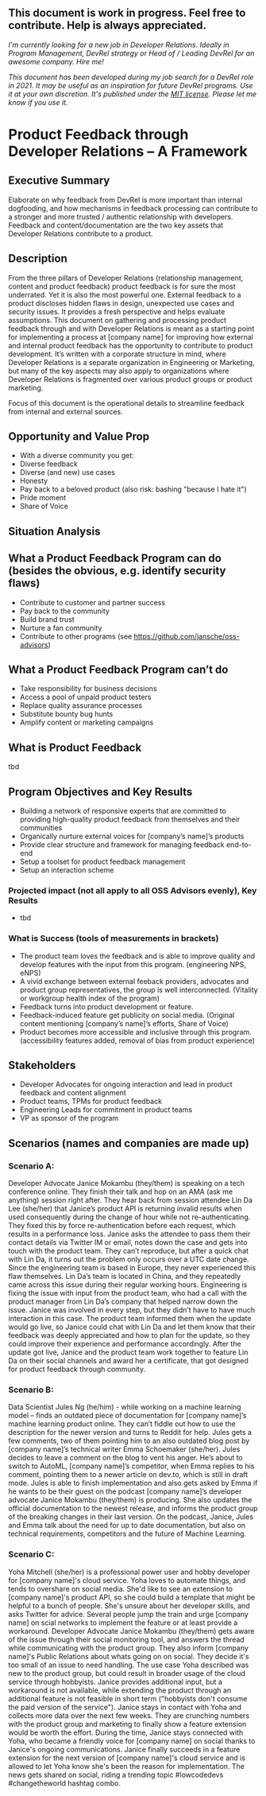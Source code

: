 ## This document is work in progress. Feel free to contribute. Help is always appreciated.

_I'm currently looking for a new job in Developer Relations. Ideally in Program Management, DevRel strategy or Head of / Leading DevRel for an awesome company. Hire me!_

_This document has been developed during my job search for a DevRel role in 2021. It may be useful as an inspiration for future DevRel programs. Use it at your own discretion. It's published under the [MIT license](LICENSE). Please let me know if you use it._

# Product Feedback through Developer Relations – A Framework


## Executive Summary
Elaborate on why feedback from DevRel is more important than internal dogfooding, and how mechanisms in feedback processing can contribute to a stronger and more trusted / authentic relationship with developers. 
Feedback and content/documentation are the two key assets that Developer Relations contribute to a product.


## Description
From the three pillars of Developer Relations (relationship management, content and product feedback) product feedback is for sure the most underrated. Yet it is also the most powerful one. External feedback to a product discloses hidden flaws in design, unexpected use cases and security issues. It provides a fresh perspective and helps evaluate assumptions. 
This document on gathering and processing product feedback through and with Developer Relations is meant as a starting point for implementing a process at [company name] for improving how external and internal product feedback has the opportunity to contribute to product development. It’s written with a corporate structure in mind, where Developer Relations is a separate organization in Engineering or Marketing, but many of the key aspects may also apply to organizations where Developer Relations is fragmented over various product groups or product marketing. 

Focus of this document is the operational details to streamline feedback from internal and external sources.


## Opportunity and Value Prop 
-	With a diverse community you get:
-   Diverse feedback
-   Diverse (and new) use cases
-	Honesty
-	Pay back to a beloved product (also risk: bashing "because I hate it")
-	Pride moment
-   Share of Voice



## Situation Analysis

## What a Product Feedback Program can do (besides the obvious, e.g. identify security flaws)
-	Contribute to customer and partner success
-	Pay back to the community
-	Build brand trust 
-	Nurture a fan community
-	Contribute to other programs (see https://github.com/jansche/oss-advisors)



## What a Product Feedback Program can’t do
-	Take responsibility for business decisions
-	Access a pool of unpaid product testers
-	Replace quality assurance processes
-	Substitute bounty bug hunts
-	Amplify content or marketing campaigns

## What is Product Feedback
tbd

## Program Objectives and Key Results
-	Building a network of responsive experts that are committed to providing high-quality product feedback from themselves and their communities
-	Organically nurture external voices for [company’s name]’s products
-	Provide clear structure and framework for managing feedback end-to-end
-	Setup a toolset for product feedback management
-	Setup an interaction scheme

### Projected impact (not all apply to all OSS Advisors evenly), Key Results
- tbd


### What is Success (tools of measurements in brackets)
-	The product team loves the feedback and is able to improve quality and develop features with the input from this program. (engineering NPS, eNPS)
-	A vivid exchange between external feeback providers, advocates and product group representatives, the group is well interconnected. (Vitality or workgroup health index of the program)
-	Feedback turns into product development or feature.
-	Feedback-induced feature get publicity on social media. (Original content mentioning [company’s name]’s efforts, Share of Voice) 
-	Product becomes more accessible and inclusive through this program. (accessibility features added, removal of bias from product experience)

## Stakeholders
-	Developer Advocates for ongoing interaction and lead in product feedback and content alignment
-	Product teams, TPMs for product feedback
-	Engineering Leads for commitment in product teams
-	VP as sponsor of the program

## Scenarios (names and companies are made up)
### Scenario A: 
Developer Advocate Janice Mokambu (they/them) is speaking on a tech conference online. They finish their talk and hop on an AMA (ask me anything) session right after. They hear back from session attendee Lin Da Lee (she/her) that Janice’s product API is returning invalid results when used consequently during the change of hour while not re-authenticating. They fixed this by force re-authentication before each request, which results in a performance loss. Janice asks the attendee to pass them their contact details via Twitter IM or email, notes down the case and gets into touch with the product team.  They can’t reproduce, but after a quick chat with Lin Da, it turns out the problem only occurs over a UTC date change. Since the engineering team is based in Europe, they never experienced this flaw themselves. Lin Da’s team is located in China, and they repeatedly came across this issue during their regular working hours.
Engineering is fixing the issue with input from the product team, who had a call with the product manager from Lin Da’s company that helped narrow down the issue. Janice was involved in every step, but they didn’t have to have much interaction in this case. The product team informed them when the update would go live, so Janice could chat with Lin Da and let them know that their feedback was deeply appreciated and how to plan for the update, so they could improve their experience and performance accordingly.
After the update got live, Janice and the product team work together to feature Lin Da on their social channels and award her a certificate, that got designed for product feedback through community.

### Scenario B:
Data Scientist Jules Ng (he/him) - while working on a machine learning model – finds an outdated piece of documentation for [company name]’s machine learning product online. They can’t fiddle out how to use the description for the newer version and turns to Reddit for help. Jules gets a few comments, two of them pointing him to an also outdated blog post by [company name]’s technical writer Emma Schoemaker (she/her). Jules decides to leave a comment on the blog to vent his anger. He’s about to switch to AutoML, [company name]’s competitor, when Emma replies to his comment, pointing them to a newer article on dev.to, which is still in draft mode. Jules is able to finish implementation and also gets asked by Emma if he wants to be their guest on the podcast [company name]’s developer advocate Janice Mokambu (they/them) is producing. She also updates the official documentation to the newest release, and informs the product group of the breaking changes in their last version.  On the podcast, Janice, Jules and Emma talk about the need for up to date documentation, but also on technical requirements, competitors and the future of Machine Learning.

### Scenario C: 
Yoha Mitchell (she/her) is a professional power user and hobby developer for [company name]'s cloud service. Yoha loves to automate things, and tends to overshare on social media. She'd like to see an extension to [company name]'s product API, so she could build a template that might be helpful to a bunch of people. She's unsure about her developer skills, and asks Twitter for advice. Several people jump the train and urge [company name] on scial networks to implement the feature or at least provide a workaround. Developer Advocate Janice Mokambu (they/them) gets aware of the issue through their social monitoring tool, and answers the thread while communicating with the product group. They also inform [company name]'s Public Relations about whats going on on social. They decide it's too small of an issue to need handling.
The use case Yoha described was new to the product group, but could result in broader usage of the cloud service through hobbyists. Janice provides additional input, but a workaround is not available, while extending the product through an additional feature is not feasible in short term ("hobbyists don't consume the paid version of the service"). Janice stays in contact with Yoha and collects more data over the next few weeks. They are crunching numbers with the product group and marketing to finally show a feature extension would be worth the effort.  During the time, Janice stays connected with Yoha, who became a friendly voice for [company name] on social thanks to Janice's ongoing communications. Janice finally succeeds in a feature extension for the next version of [company name]'s cloud service and is allowed to let Yoha know she's been the reason for implementation. The news gets shared on social, riding a trending topic #lowcodedevs #changetheworld hashtag combo.


